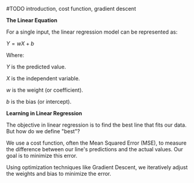 \#TODO introduction, cost function, gradient descent

**The Linear Equation**

For a single input, the linear regression model can be represented as:

$Y = wX + b$

Where:

$Y$ is the predicted value.

$X$ is the independent variable.

$w$ is the weight (or coefficient).

$b$ is the bias (or intercept).

**Learning in Linear Regression**

The objective in linear regression is to find the best line that fits our data. But how do we define "best"?

We use a cost function, often the Mean Squared Error (MSE), to measure the difference between our line's predictions and the actual values. Our goal is to minimize this error.

Using optimization techniques like Gradient Descent, we iteratively adjust the weights and bias to minimize the error.
 